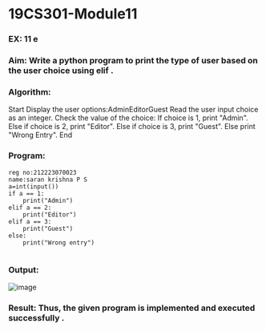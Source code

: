 # 19CS301-Module11
### EX: 11 e 

### Aim: Write a python program to print the type of user based on the user choice using elif . 

### Algorithm:
Start
Display the user options:AdminEditorGuest
Read the user input choice as an integer.
Check the value of the choice:
If choice is 1, print "Admin".
Else if choice is 2, print "Editor".
Else if choice is 3, print "Guest".
Else print "Wrong Entry".
End


### Program:
```
reg no:212223070023
name:saran krishna P S
a=int(input())
if a == 1:
    print("Admin")
elif a == 2:
    print("Editor")
elif a == 3:
    print("Guest")
else:
    print("Wrong entry")
       

```
### Output:
![image](https://github.com/user-attachments/assets/21b36fc6-a060-473d-bff9-34f659d67d5c)



### Result: Thus, the given program is implemented and executed successfully .
 



